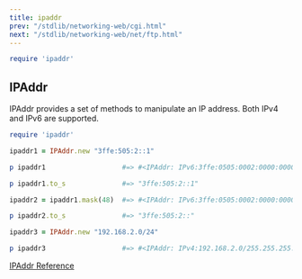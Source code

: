 ```yaml
---
title: ipaddr
prev: "/stdlib/networking-web/cgi.html"
next: "/stdlib/networking-web/net/ftp.html"
---
```



```ruby
require 'ipaddr'
```

## IPAddr[](#ipaddr)

IPAddr provides a set of methods to manipulate an IP address. Both IPv4
and IPv6 are supported.


```ruby
require 'ipaddr'

ipaddr1 = IPAddr.new "3ffe:505:2::1"

p ipaddr1                   #=> #<IPAddr: IPv6:3ffe:0505:0002:0000:0000:0000:0000:0001/ffff:ffff:ffff:ffff:ffff:ffff:ffff:ffff>

p ipaddr1.to_s              #=> "3ffe:505:2::1"

ipaddr2 = ipaddr1.mask(48)  #=> #<IPAddr: IPv6:3ffe:0505:0002:0000:0000:0000:0000:0000/ffff:ffff:ffff:0000:0000:0000:0000:0000>

p ipaddr2.to_s              #=> "3ffe:505:2::"

ipaddr3 = IPAddr.new "192.168.2.0/24"

p ipaddr3                   #=> #<IPAddr: IPv4:192.168.2.0/255.255.255.0>
```

<a
href='https://ruby-doc.org/stdlib-2.5.0/libdoc/ipaddr/rdoc/IPAddr.html'
class='ruby-doc remote' target='_blank'>IPAddr Reference</a>


